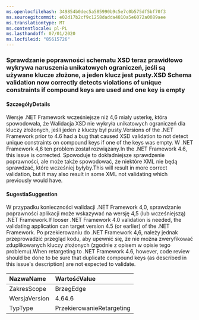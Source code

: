 ```yaml
---
ms.openlocfilehash: 349854b0dec5a585990b9c5e7c0b575df5bf70f3
ms.sourcegitcommit: e02d17b2cf9c1258dadda4810a5e6072a0089aee
ms.translationtype: MT
ms.contentlocale: pl-PL
ms.lasthandoff: 07/01/2020
ms.locfileid: "85615726"
---
```

### <a name="xsd-schema-validation-now-correctly-detects-violations-of-unique-constraints-if-compound-keys-are-used-and-one-key-is-empty"></a><span data-ttu-id="481c0-101">Sprawdzanie poprawności schematu XSD teraz prawidłowo wykrywa naruszenia unikatowych ograniczeń, jeśli są używane klucze złożone, a jeden klucz jest pusty.</span><span class="sxs-lookup"><span data-stu-id="481c0-101">XSD Schema validation now correctly detects violations of unique constraints if compound keys are used and one key is empty</span></span>

#### <a name="details"></a><span data-ttu-id="481c0-102">Szczegóły</span><span class="sxs-lookup"><span data-stu-id="481c0-102">Details</span></span>

<span data-ttu-id="481c0-103">Wersje .NET Framework wcześniejsze niż 4,6 miały usterkę, która spowodowała, że Walidacja XSD nie wykryła unikatowych ograniczeń dla kluczy złożonych, jeśli jeden z kluczy był pusty.</span><span class="sxs-lookup"><span data-stu-id="481c0-103">Versions of the .NET Framework prior to 4.6 had a bug that caused XSD validation to not detect unique constraints on compound keys if one of the keys was empty.</span></span> <span data-ttu-id="481c0-104">W .NET Framework 4,6 ten problem został rozwiązany.</span><span class="sxs-lookup"><span data-stu-id="481c0-104">In the .NET Framework 4.6, this issue is corrected.</span></span> <span data-ttu-id="481c0-105">Spowoduje to dokładniejsze sprawdzenie poprawności, ale może także spowodować, że niektóre XML nie będą sprawdzać, które wcześniej byłyby.</span><span class="sxs-lookup"><span data-stu-id="481c0-105">This will result in more correct validation, but it may also result in some XML not validating which previously would have.</span></span>

#### <a name="suggestion"></a><span data-ttu-id="481c0-106">Sugestia</span><span class="sxs-lookup"><span data-stu-id="481c0-106">Suggestion</span></span>

<span data-ttu-id="481c0-107">W przypadku konieczności walidacji .NET Framework 4,0, sprawdzanie poprawności aplikacji może wskazywać na wersję 4,5 (lub wcześniejszą) .NET Framework.</span><span class="sxs-lookup"><span data-stu-id="481c0-107">If looser .NET Framework 4.0 validation is needed, the validating application can target version 4.5 (or earlier) of the .NET Framework.</span></span> <span data-ttu-id="481c0-108">Po przekierowaniu do .NET Framework 4,6, należy jednak przeprowadzić przegląd kodu, aby upewnić się, że nie można zweryfikować zduplikowanych kluczy złożonych (zgodnie z opisem w opisie tego problemu).</span><span class="sxs-lookup"><span data-stu-id="481c0-108">When retargeting to .NET Framework 4.6, however, code review should be done to be sure that duplicate compound keys (as described in this issue's description) are not expected to validate.</span></span>

| <span data-ttu-id="481c0-109">Nazwa</span><span class="sxs-lookup"><span data-stu-id="481c0-109">Name</span></span>    | <span data-ttu-id="481c0-110">Wartość</span><span class="sxs-lookup"><span data-stu-id="481c0-110">Value</span></span>       |
|:--------|:------------|
| <span data-ttu-id="481c0-111">Zakres</span><span class="sxs-lookup"><span data-stu-id="481c0-111">Scope</span></span>   | <span data-ttu-id="481c0-112">Brzeg</span><span class="sxs-lookup"><span data-stu-id="481c0-112">Edge</span></span>        |
| <span data-ttu-id="481c0-113">Wersja</span><span class="sxs-lookup"><span data-stu-id="481c0-113">Version</span></span> | <span data-ttu-id="481c0-114">4.6</span><span class="sxs-lookup"><span data-stu-id="481c0-114">4.6</span></span>         |
| <span data-ttu-id="481c0-115">Typ</span><span class="sxs-lookup"><span data-stu-id="481c0-115">Type</span></span>    | <span data-ttu-id="481c0-116">Przekierowanie</span><span class="sxs-lookup"><span data-stu-id="481c0-116">Retargeting</span></span> |
